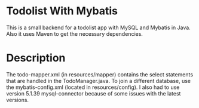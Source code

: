 # Todolist With Mybatis
This is a small backend for a todolist app with MySQL and Mybatis in Java.
Also it uses Maven to get the necessary dependencies.

# Description
The todo-mapper.xml (in resources/mapper) contains the select statements that are handled in the TodoManager.java.
To join a different database, use the mybatis-config.xml (located in resources/config).
I also had to use version 5.1.39 mysql-connector because of some issues with the latest versions.
